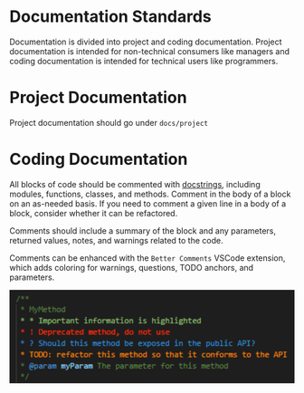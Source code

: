 # Documentation Standards
Documentation is divided into project and coding documentation. Project documentation
is intended for non-technical consumers like managers and coding documentation is 
intended for technical users like programmers.

# Project Documentation
Project documentation should go under `docs/project`

# Coding Documentation
All blocks of code should be commented with [docstrings](https://peps.python.org/pep-0257/), 
including modules, functions, classes, and methods. Comment in the body of a block on 
an as-needed basis. If you need to comment a given line in a body of a block, consider whether it can be refactored.

Comments should include a summary of the block and any parameters, returned values,
notes, and warnings related to the code.

Comments can be enhanced with the `Better Comments` VSCode extension, which adds 
coloring for warnings, questions, TODO anchors, and parameters.

![Alt text](static/image.png)